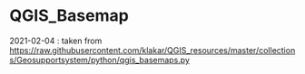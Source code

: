# QGIS_Basemap
2021-02-04 : taken from https://raw.githubusercontent.com/klakar/QGIS_resources/master/collections/Geosupportsystem/python/qgis_basemaps.py

